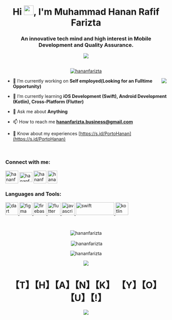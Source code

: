 <h1 align="center">Hi <img src="https://media.giphy.com/media/hvRJCLFzcasrR4ia7z/giphy.gif" width=30>, I'm Muhammad Hanan Rafif Farizta</h1>
<h3 align="center">An innovative tech mind and high interest in Mobile Development and Quality Assurance.</h3>
<div align="center">
<img src="https://media.giphy.com/media/RbDKaczqWovIugyJmW/giphy.gif">
</div>
<br>
<p align="center"> <a href="https://github.com/ryo-ma/github-profile-trophy"><img src="https://github-profile-trophy.vercel.app/?username=hananfarizta&theme=discord" alt="hananfarizta" /></a> </p>
<img src="https://media.giphy.com/media/o7f8rvkZIbtgKP93iq/giphy.gif" align="right">


- 🔭 I’m currently working on **Self employed(Looking for an Fulltime Opportunity)**

- 🌱 I’m currently learning **iOS Development (Swift), Android Development (Kotlin), Cross-Platform (Flutter)**

- 💬 Ask me about **Anything**

- 📫 How to reach me **hananfarizta.business@gmail.com**

- 📄 Know about my experiences [https://s.id/PortoHanan](https://s.id/PortoHanan)

<br>
<h3>Connect with me:</h3>
<p>
<a href="https://linkedin.com/in/hananfarizta" target="blank"><img align="center" src="https://img.icons8.com/fluency/344/linkedin-circled.png" alt="hananfarizta" height="40" width="40" /></a>
<a href="https://fb.com/hananfarizta" target="blank"><img align="center" src="https://raw.githubusercontent.com/jmnote/z-icons/master/svg/facebook.svg" alt="hananfarizta" height="30" width="40" /></a>
<a href="https://instagram.com/hananfarizta" target="blank"><img align="center" src="https://img.icons8.com/fluency/344/instagram-new.png" alt="hananfarizta" height="40" width="40" /></a>
<a href="https:///open.spotify.com/user/4eqg0bidilyy9q8dnnyg2k6xl" target="blank"><img align="center" src="https://github.com/rahuldkjain/github-profile-readme-generator/blob/master/src/images/icons/Social/spotify.svg" alt="hananfarizta's spotify" height="40" width="30" /></a>


<h3>Languages and Tools:</h3>
<p>
  <a href="https://dart.dev" target="_blank"> <img src="https://www.vectorlogo.zone/logos/dartlang/dartlang-icon.svg" alt="dart" width="40" height="40"/> </a> 
  <a href="https://www.figma.com/" target="_blank"> <img src="https://www.vectorlogo.zone/logos/figma/figma-icon.svg" alt="figma" width="40" height="40"/> </a> 
  <a href="https://firebase.google.com/" target="_blank"> <img src="https://www.vectorlogo.zone/logos/firebase/firebase-icon.svg" alt="firebase" width="40" height="40"/> </a> 
  <a href="https://flutter.dev" target="_blank"> <img src="https://www.vectorlogo.zone/logos/flutterio/flutterio-icon.svg" alt="flutter" width="40" height="40"/> </a>
  <a href="https://www.javascript.com/" target="_blank"> <img src="https://upload.wikimedia.org/wikipedia/commons/9/99/Unofficial_JavaScript_logo_2.svg" alt="javascript" width="40" height="40"/> </a>
  <a href="https://www.swift.org/" target="_blank"> <img src="https://upload.wikimedia.org/wikipedia/commons/thumb/9/9d/Swift_logo.svg/640px-Swift_logo.svg.png" alt="swift" width="120" height="40"/> </a>
  <a href="https://kotlinlang.org/" target="_blank"> <img src="https://upload.wikimedia.org/wikipedia/commons/thumb/0/06/Kotlin_Icon.svg/640px-Kotlin_Icon.svg.png" alt="kotlin" width="40" height="40"/> </a>
</p>
<br>
<div align="center">
<p><img align="center" src="https://github-readme-stats.vercel.app/api/top-langs?username=hananfarizta&show_icons=true&locale=en&layout=compact" alt="hananfarizta" /></p>
<p>&nbsp;<img align="center" src="https://github-readme-stats.vercel.app/api?username=hananfarizta&theme=dark&show_icons=true" alt="hananfarizta" /></p>
<p><img align="center" src="https://github-readme-streak-stats.herokuapp.com/?user=hananfarizta&stroke=ffffff&background=000000&ring=0891b2&fire=FF0000&currStreakNum=ffffff&currStreakLabel=0891b2&sideNums=ffffff&sideLabels=ffffff&dates=ffffff&hide_border=false" alt="hananfarizta" /></p>
<p><img src="https://metrics.lecoq.io/hananfarizta?template=classic&achievements=1&achievements.threshold=C&achievements.secrets=true&achievements.display=compact&achievements.limit=0&config.timezone=Asia%2FDhaka">	</p>
<!-- <a href="https://github.com/hananfarizta"><img alt="Muhammad Hanan Rafif Farizta's Activity Graph" src="https://activity-graph.herokuapp.com/graph?username=hananfarizta&custom_title=Muhammad%20Hanan%20Rafif%20Farizta's%20Contribution%20Graph&theme=react-dark" /></a> -->
<h1 align="center">【T】【H】【A】【N】【K】 【Y】【O】【U】【!】</h1>
<div align="center">
<img src="https://media.giphy.com/media/3oz8xIsloV7zOmt81G/giphy.gif">
</div>
</div>
